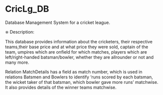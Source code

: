 # CricLg_DB
Database Management System for a cricket league.

⎈ Description:

This database provides information about the cricketers, their
respective teams,their base price and at what price they were sold, captain of the
team, umpires which are onfield for which matches, players
which are left/right-handed batsman/bowler, whether they are
allrounder or not and many more.

Relation MatchDetails has a field as match number, which is
used in relations Batsmen and Bowlers to identify ‘runs scored
by each batsman, the wicket taker of that batsman, which bowler
gave more runs’ matchwise. It also provides details of the winner
teams matchwise.
